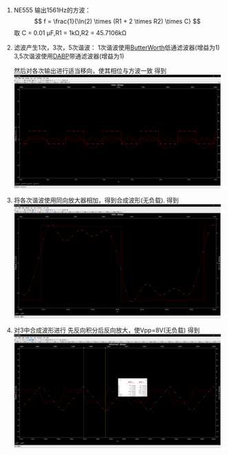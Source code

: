 1. NE555 输出1561Hz的方波：
    $$
    f = \frac{1}{\ln(2) \times (R1 + 2 \times R2) \times C}
    $$
    取 C = 0.01 μF,R1 = 1kΩ,R2 = 45.7106kΩ
2. 滤波产生1次，3次，5次谐波：
    1次谐波使用[ButterWorth](LowpassFilter-2ndOrderButterworth.pdf)低通滤波器(增益为1)
    3,5次谐波使用[DABP](mt-209_cn_DABP.pdf)带通滤波器(增益为1)
    
    然后对各次输出进行适当移向，使其相位与方波一致
    得到![各次谐波与方波对比图](pics/各次谐波与方波对比图.png)
3. 将各次谐波使用同向放大器相加，得到合成波形(无负载).
    得到![合成波形](pics/合成波形.png)
4. 对3中合成波形进行 先反向积分后反向放大，使Vpp=8V(无负载)
    得到![三角波形](pics/三角波.png)